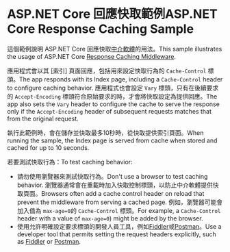 # <a name="aspnet-core-response-caching-sample"></a><span data-ttu-id="b1699-101">ASP.NET Core 回應快取範例</span><span class="sxs-lookup"><span data-stu-id="b1699-101">ASP.NET Core Response Caching Sample</span></span>

<span data-ttu-id="b1699-102">這個範例說明 ASP.NET Core 回應快取[中介軟體](https://docs.microsoft.com/aspnet/core/performance/caching/middleware)的用法。</span><span class="sxs-lookup"><span data-stu-id="b1699-102">This sample illustrates the usage of ASP.NET Core [Response Caching Middleware](https://docs.microsoft.com/aspnet/core/performance/caching/middleware).</span></span>

<span data-ttu-id="b1699-103">應用程式會以其 [索引] 頁面回應，包括用來設定快取行為的 `Cache-Control` 標頭。</span><span class="sxs-lookup"><span data-stu-id="b1699-103">The app responds with its Index page, including a `Cache-Control` header to configure caching behavior.</span></span> <span data-ttu-id="b1699-104">應用程式也會設定 `Vary` 標頭，只有在後續要求的 `Accept-Encoding` 標頭符合原始要求的時，才會將快取設定為提供回應。</span><span class="sxs-lookup"><span data-stu-id="b1699-104">The app also sets the `Vary` header to configure the cache to serve the response only if the `Accept-Encoding` header of subsequent requests matches that from the original request.</span></span>

<span data-ttu-id="b1699-105">執行此範例時，會在儲存並快取最多10秒時，從快取提供索引頁面。</span><span class="sxs-lookup"><span data-stu-id="b1699-105">When running the sample, the Index page is served from cache when stored and cached for up to 10 seconds.</span></span>

<span data-ttu-id="b1699-106">若要測試快取行為：</span><span class="sxs-lookup"><span data-stu-id="b1699-106">To test caching behavior:</span></span>

* <span data-ttu-id="b1699-107">請勿使用瀏覽器來測試快取行為。</span><span class="sxs-lookup"><span data-stu-id="b1699-107">Don't use a browser to test caching behavior.</span></span> <span data-ttu-id="b1699-108">瀏覽器通常會在重載時加入快取控制標頭，以防止中介軟體提供快取頁面。</span><span class="sxs-lookup"><span data-stu-id="b1699-108">Browsers often add a cache control header on reload that prevent the middleware from serving a cached page.</span></span> <span data-ttu-id="b1699-109">例如，瀏覽器可能會加入值為 `max-age=0`的 `Cache-Control` 標頭。</span><span class="sxs-lookup"><span data-stu-id="b1699-109">For example, a `Cache-Control` header with a value of `max-age=0`) might be added by the browser.</span></span>
* <span data-ttu-id="b1699-110">使用允許明確設定要求標頭的開發人員工具，例如<a href="https://www.telerik.com/fiddler">Fiddler</a>或<a href="https://www.getpostman.com/">Postman</a>。</span><span class="sxs-lookup"><span data-stu-id="b1699-110">Use a developer tool that permits setting the request headers explicitly, such as <a href="https://www.telerik.com/fiddler">Fiddler</a> or <a href="https://www.getpostman.com/">Postman</a>.</span></span>
